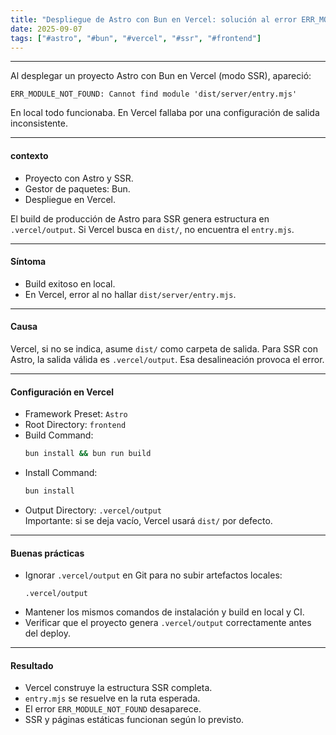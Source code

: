 ```yaml
---
title: "Despliegue de Astro con Bun en Vercel: solución al error ERR_MODULE_NOT_FOUND"
date: 2025-09-07
tags: ["#astro", "#bun", "#vercel", "#ssr", "#frontend"]
---
```

---
Al desplegar un proyecto Astro con Bun en Vercel (modo SSR), apareció:

```
ERR_MODULE_NOT_FOUND: Cannot find module 'dist/server/entry.mjs'
```

En local todo funcionaba. En Vercel fallaba por una configuración de salida inconsistente.

---

#### contexto

- Proyecto con Astro y SSR.
- Gestor de paquetes: Bun.
- Despliegue en Vercel.

El build de producción de Astro para SSR genera estructura en `.vercel/output`. Si Vercel busca en `dist/`, no encuentra el `entry.mjs`.

---

#### Síntoma

- Build exitoso en local.
- En Vercel, error al no hallar `dist/server/entry.mjs`.

---

#### Causa

Vercel, si no se indica, asume `dist/` como carpeta de salida. Para SSR con Astro, la salida válida es `.vercel/output`. Esa desalineación provoca el error.

---

#### Configuración en Vercel

- Framework Preset: `Astro`
- Root Directory: `frontend`
- Build Command:
  ```bash
  bun install && bun run build
  ```
- Install Command:
  ```bash
  bun install
  ```
- Output Directory: `.vercel/output`  
  Importante: si se deja vacío, Vercel usará `dist/` por defecto.

---

#### Buenas prácticas

- Ignorar `.vercel/output` en Git para no subir artefactos locales:
  ```
  .vercel/output
  ```
- Mantener los mismos comandos de instalación y build en local y CI.
- Verificar que el proyecto genera `.vercel/output` correctamente antes del deploy.

---

#### Resultado

- Vercel construye la estructura SSR completa.
- `entry.mjs` se resuelve en la ruta esperada.
- El error `ERR_MODULE_NOT_FOUND` desaparece.
- SSR y páginas estáticas funcionan según lo previsto.